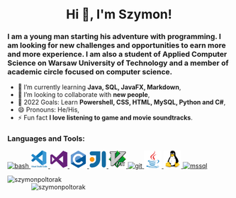 <h1 align="center">Hi 👋, I'm Szymon!</h1>

<h3 align="left">
I am a young man starting his adventure with programming. I am looking for new challenges and opportunities to earn more and more experience. I am also a student of Applied Computer Science on Warsaw University of Technology and a member of academic circle focused on computer science.
</h3>

- 🌱 I’m currently learning **Java, SQL, JavaFX, Markdown**,
- 👯 I’m looking to collaborate with **new people**,
- 🥅 2022 Goals: Learn **Powershell, CSS, HTML, MySQL, Python and C#**,
- 😄 Pronouns: He/His,
- ⚡ Fun fact **I love listening to game and movie soundtracks**.

<h3 align="left">Languages and Tools:</h3>
<p align="left"> 
    <a href="https://www.gnu.org/software/bash/" target="_blank" rel="noreferrer"> 
        <img src="https://www.vectorlogo.zone/logos/gnu_bash/gnu_bash-icon.svg" alt="bash" width="40" height="40"/> 
    </a>
    <a href="https://code.visualstudio.com/">
        <img src="https://raw.githubusercontent.com/devicons/devicon/master/icons/vscode/vscode-original-wordmark.svg"" alt="vscode" width="40" height="40" />
    </a>
    <a href="https://visualstudio.microsoft.com/downloads/">
        <img src="https://raw.githubusercontent.com/devicons/devicon/master/icons/visualstudio/visualstudio-plain.svg" alt="vsstudio" width="40" height="40">
    </a>
    <a href="https://www.cprogramming.com/" target="_blank" rel="noreferrer"> 
        <img src="https://raw.githubusercontent.com/devicons/devicon/master/icons/c/c-original.svg" alt="c" width="40" height="40">
    </a>
    <a href="https://www.jetbrains.com/idea/">
        <img src="https://raw.githubusercontent.com/devicons/devicon/master/icons/intellij/intellij-original.svg" alt="intellij" width="40" height="40">
    </a>
    <a href="https://github.com/vim/vim">
        <img src="https://raw.githubusercontent.com/devicons/devicon/master/icons/vim/vim-original.svg" alt="vim" width="40" height="40">
    </a>
    <a href="https://git-scm.com/" target="_blank" rel="noreferrer"> 
        <img src="https://www.vectorlogo.zone/logos/git-scm/git-scm-icon.svg" alt="git" width="40" height="40"/> 
    </a> 
    <a href="https://www.java.com" target="_blank" rel="noreferrer">
        <img src="https://raw.githubusercontent.com/devicons/devicon/master/icons/java/java-original.svg" alt="java" width="40" height="40"/> 
    </a>
    <a href="https://www.linux.org/" target="_blank" rel="noreferrer">
        <img src="https://raw.githubusercontent.com/devicons/devicon/master/icons/linux/linux-original.svg" alt="linux" width="40" height="40"/>
    </a>
    <a href="https://www.microsoft.com/en-us/sql-server" target="_blank" rel="noreferrer">
        <img src="https://www.svgrepo.com/show/303229/microsoft-sql-server-logo.svg" alt="mssql" width="40" height="40"/>
    </a>
</p>

<p>
    <img align="left" src="https://github-readme-stats.vercel.app/api/top-langs?username=szymonpoltorak&show_icons=true&locale=en&layout=compact&theme=github_dark" alt="szymonpoltorak"/>
</p>

<p>
    <img align="right" src="https://github-readme-stats.vercel.app/api?username=szymonpoltorak&show_icons=true&locale=en&theme=github_dark" alt="szymonpoltorak"
    width="450"/>
</p>
